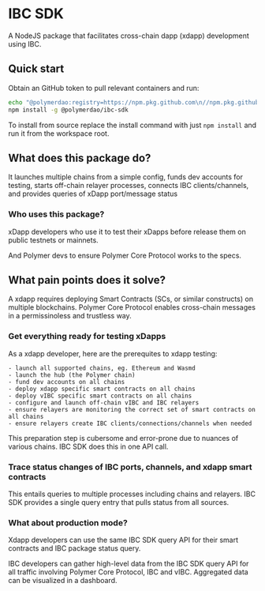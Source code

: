 # IBC SDK

A NodeJS package that facilitates cross-chain dapp (xdapp) development using IBC.

## Quick start

Obtain an GitHub token to pull relevant containers and run:

```bash
echo "@polymerdao:registry=https://npm.pkg.github.com\n//npm.pkg.github.com/:_authToken=TOKEN" >> ~/.npmrc
npm install -g @polymerdao/ibc-sdk
```

To install from source replace the install command with just `npm install` and run it from the workspace root.

## What does this package do?

It launches multiple chains from a simple config, funds dev accounts for testing, starts off-chain relayer processes, connects IBC clients/channels, and provides queries of xDapp port/message status

### Who uses this package?

xDapp developers who use it to test their xDapps before release them on public testnets or mainnets.

And Polymer devs to ensure Polymer Core Protocol works to the specs.

## What pain points does it solve?

A xdapp requires deploying Smart Contracts (SCs, or similar constructs) on multiple blockchains. Polymer Core Protocol enables cross-chain messages in a permissinoless and trustless way.

### Get everything ready for testing xDapps

As a xdapp developer, here are the prerequites to xdapp testing:

    - launch all supported chains, eg. Ethereum and Wasmd
    - launch the hub (the Polymer chain)
    - fund dev accounts on all chains
    - deploy xdapp specific smart contracts on all chains
    - deploy vIBC specific smart contracts on all chains
    - configure and launch off-chain vIBC and IBC relayers
    - ensure relayers are monitoring the correct set of smart contracts on all chains
    - ensure relayers create IBC clients/connections/channels when needed

This preparation step is cubersome and error-prone due to nuances of various chains. IBC SDK does this in one API call.

### Trace status changes of IBC ports, channels, and xdapp smart contracts

This entails queries to multiple processes including chains and relayers. IBC SDK provides a single query entry that pulls status from all sources.

### What about production mode?

Xdapp developers can use the same IBC SDK query API for their smart contracts and IBC package status query.

IBC developers can gather high-level data from the IBC SDK query API for all traffic involving Polymer Core Protocol, IBC and vIBC. Aggregated data can be visualized in a dashboard.
